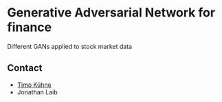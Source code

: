 # Generative Adversarial Network for finance
Different GANs applied to stock market data

## Contact
* [Timo Kühne](https://github.com/h3nkl3r)
* Jonathan Laib
